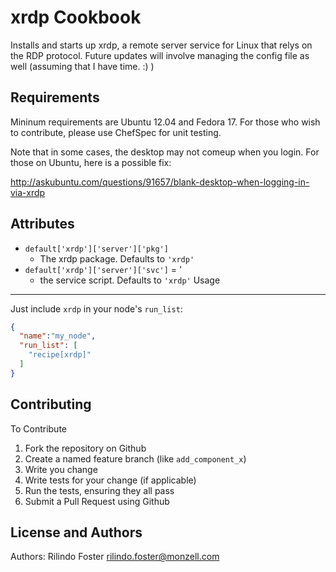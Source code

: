 xrdp Cookbook
=============
Installs and starts up xrdp, a remote server service for Linux that relys on the RDP protocol. Future updates will involve managing the config file as well (assuming that I have time. :) )

Requirements
------------
Mininum requirements are Ubuntu 12.04 and Fedora 17. For those who wish to contribute, please use ChefSpec for unit testing.

Note that in some cases, the desktop may not comeup when you login. For those on Ubuntu, here is a possible fix:

http://askubuntu.com/questions/91657/blank-desktop-when-logging-in-via-xrdp

Attributes
----------
* `default['xrdp']['server']['pkg']`
    - The xrdp package. Defaults to `'xrdp'`
* `default['xrdp']['server']['svc']` = '
    - the service script. Defaults to `'xrdp'`
Usage
-----

Just include `xrdp` in your node's `run_list`:

```json
{
  "name":"my_node",
  "run_list": [
    "recipe[xrdp]"
  ]
}
```

Contributing
------------
To Contribute

1. Fork the repository on Github
2. Create a named feature branch (like `add_component_x`)
3. Write you change
4. Write tests for your change (if applicable)
5. Run the tests, ensuring they all pass
6. Submit a Pull Request using Github

License and Authors
-------------------
Authors: Rilindo Foster <rilindo.foster@monzell.com>
